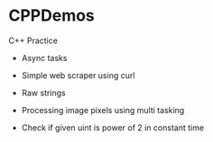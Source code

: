 # CPPDemos
C++ Practice

* Async tasks

* Simple web scraper using curl

* Raw strings

* Processing image pixels using multi tasking

* Check if given uint is power of 2 in constant time
